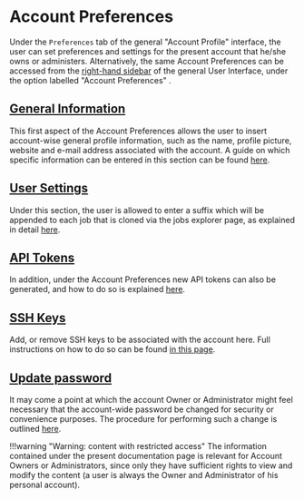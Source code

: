 # Account Preferences

Under the `Preferences` tab <i class="zmdi zmdi-edit zmdi-hc-border"></i> of the general "Account Profile" interface, the user can set preferences and settings for the present account that he/she owns or administers. Alternatively, the same Account Preferences can be accessed from the [right-hand sidebar](../../ui/right-sidebar.md) of the general User Interface, under the option labelled "Account Preferences" <i class="zmdi zmdi-settings zmdi-hc-border"></i>. 

## [General Information](preferences/profile.md)

This first aspect of the Account Preferences allows the user to insert account-wise general profile information, such as the name, profile picture, website and e-mail address associated with the account. A guide on which specific information can be entered in this section can be found [here](preferences/profile.md).

## [User Settings](preferences/settings.md)

Under this section, the user is allowed to enter a suffix which will be appended to each job that is cloned via the jobs explorer page, as explained in detail [here](preferences/settings.md). 

## [API Tokens](preferences/api.md)

In addition, under the Account Preferences new API tokens can also be generated, and how to do so is explained [here](preferences/api.md).

## [SSH Keys](preferences/ssh.md)

Add, or remove SSH keys to be associated with the account here. Full instructions on how to do so can be found [in this page](preferences/ssh.md).

## [Update password](preferences/password.md)

It may come a point at which the account Owner or Administrator might feel necessary that the account-wide password be changed for security or convenience purposes. The procedure for performing such a change is outlined [here](preferences/password.md).

!!!warning "Warning: content with restricted access"
    The information contained under the present documentation page is relevant for Account Owners or Administrators, since only they have sufficient rights to view and modify the content (a user is always the Owner and Administrator of his personal account).
